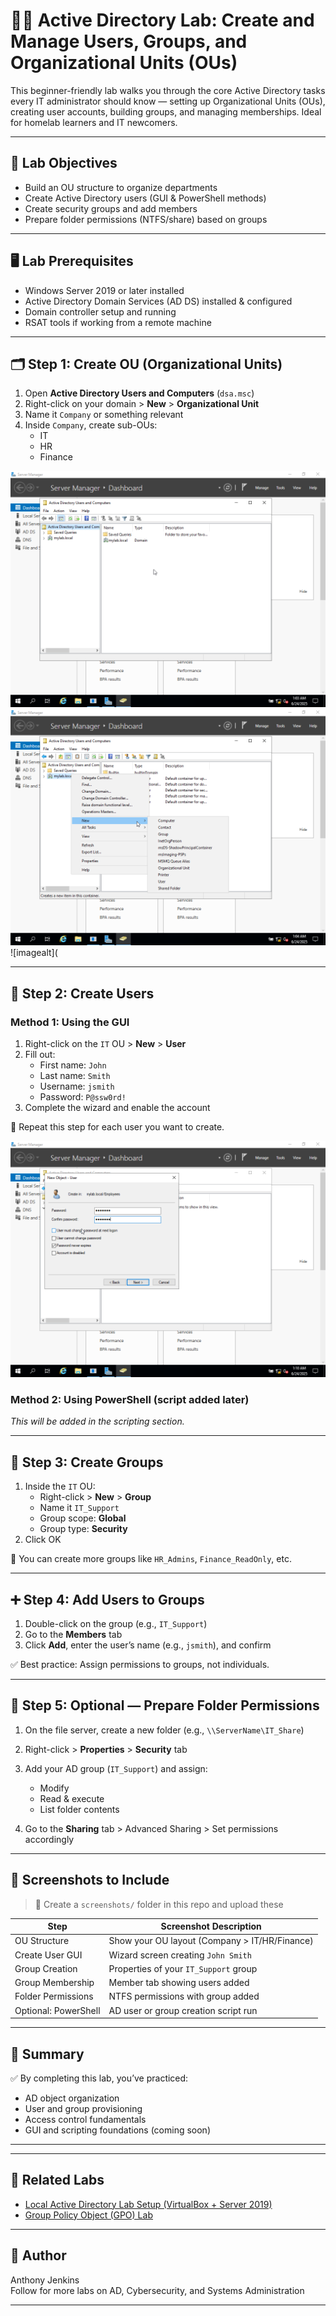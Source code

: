 # 🧑‍💻 Active Directory Lab: Create and Manage Users, Groups, and Organizational Units (OUs)

This beginner-friendly lab walks you through the core Active Directory tasks every IT administrator should know — setting up Organizational Units (OUs), creating user accounts, building groups, and managing memberships. Ideal for homelab learners and IT newcomers.

---

## 🧠 Lab Objectives

- Build an OU structure to organize departments
- Create Active Directory users (GUI & PowerShell methods)
- Create security groups and add members
- Prepare folder permissions (NTFS/share) based on groups


---

## 🖥️ Lab Prerequisites

- Windows Server 2019 or later installed
- Active Directory Domain Services (AD DS) installed & configured
- Domain controller setup and running
- RSAT tools if working from a remote machine

---

## 🗂️ Step 1: Create OU (Organizational Units)

1. Open **Active Directory Users and Computers** (`dsa.msc`)
2. Right-click on your domain > **New** > **Organizational Unit**
3. Name it `Company` or something relevant
4. Inside `Company`, create sub-OUs:
   - IT
   - HR
   - Finance

![imagealt[](](https://github.com/techtracker619/users/blob/004bc9ce11d6c81f76a7de5f3202f1397af89d26/screenshots/VirtualBox_AC-DC-SERVER_24_06_2025_01_03_54.png)
![imagealt](https://github.com/techtracker619/users/blob/bd7d63fb3c4325fa18b8067b4f26cec2d426ec86/screenshots/VirtualBox_AC-DC-SERVER_24_06_2025_01_04_28.png)
![imagealt](

---

## 👤 Step 2: Create Users

### Method 1: Using the GUI

1. Right-click on the `IT` OU > **New** > **User**
2. Fill out:
   - First name: `John`
   - Last name: `Smith`
   - Username: `jsmith`
   - Password: `P@ssw0rd!`
3. Complete the wizard and enable the account

🧠 Repeat this step for each user you want to create.

![imagealt](https://github.com/techtracker619/users/blob/8d68728fac6b29e69cce1c066e560ac4c4f58413/screenshots/VirtualBox_AC-DC-SERVER_24_06_2025_01_10_34.png)

### Method 2: Using PowerShell (script added later)

_This will be added in the scripting section._

---

## 👥 Step 3: Create Groups

1. Inside the `IT` OU:
   - Right-click > **New** > **Group**
   - Name it `IT_Support`
   - Group scope: **Global**
   - Group type: **Security**
2. Click OK

🧠 You can create more groups like `HR_Admins`, `Finance_ReadOnly`, etc.

---

## ➕ Step 4: Add Users to Groups

1. Double-click on the group (e.g., `IT_Support`)
2. Go to the **Members** tab
3. Click **Add**, enter the user’s name (e.g., `jsmith`), and confirm

✅ Best practice: Assign permissions to groups, not individuals.

---

## 📂 Step 5: Optional — Prepare Folder Permissions

1. On the file server, create a new folder (e.g., `\\ServerName\IT_Share`)
2. Right-click > **Properties** > **Security** tab
3. Add your AD group (`IT_Support`) and assign:
   - Modify
   - Read & execute
   - List folder contents

4. Go to the **Sharing** tab > Advanced Sharing > Set permissions accordingly

---

## 📸 Screenshots to Include

> 📁 Create a `screenshots/` folder in this repo and upload these

| Step | Screenshot Description |
|------|------------------------|
| OU Structure | Show your OU layout (Company > IT/HR/Finance) |
| Create User GUI | Wizard screen creating `John Smith` |
| Group Creation | Properties of your `IT_Support` group |
| Group Membership | Member tab showing users added |
| Folder Permissions | NTFS permissions with group added |
| Optional: PowerShell | AD user or group creation script run |

---

## 🧠 Summary

✅ By completing this lab, you’ve practiced:

- AD object organization
- User and group provisioning
- Access control fundamentals
- GUI and scripting foundations (coming soon)

---


---

## 📎 Related Labs

- [Local Active Directory Lab Setup (VirtualBox + Server 2019)](../Local_AD_Lab_Setup/README.md)
- [Group Policy Object (GPO) Lab](../GPO_Lab/README.md)

---

## 🤝 Author

Anthony Jenkins  
Follow for more labs on AD, Cybersecurity, and Systems Administration

---

